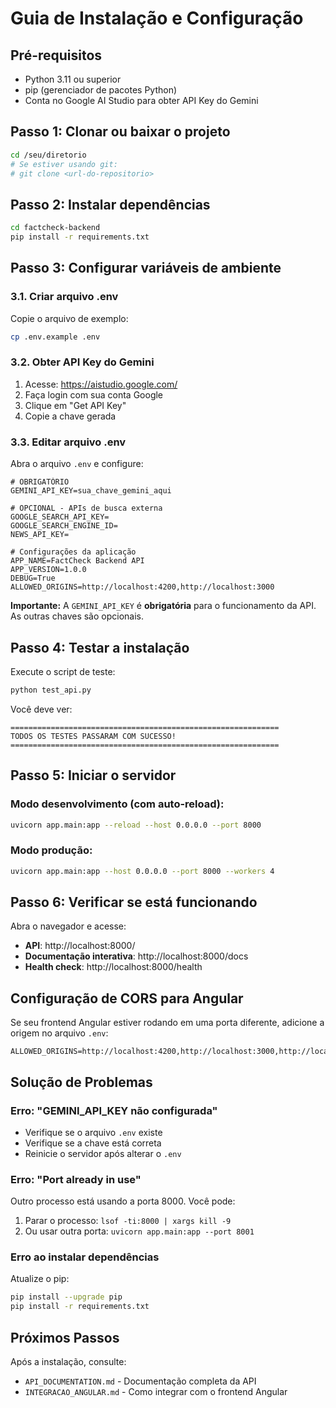 # Guia de Instalação e Configuração

## Pré-requisitos

- Python 3.11 ou superior
- pip (gerenciador de pacotes Python)
- Conta no Google AI Studio para obter API Key do Gemini

## Passo 1: Clonar ou baixar o projeto

```bash
cd /seu/diretorio
# Se estiver usando git:
# git clone <url-do-repositorio>
```

## Passo 2: Instalar dependências

```bash
cd factcheck-backend
pip install -r requirements.txt
```

## Passo 3: Configurar variáveis de ambiente

### 3.1. Criar arquivo .env

Copie o arquivo de exemplo:

```bash
cp .env.example .env
```

### 3.2. Obter API Key do Gemini

1. Acesse: https://aistudio.google.com/
2. Faça login com sua conta Google
3. Clique em "Get API Key"
4. Copie a chave gerada

### 3.3. Editar arquivo .env

Abra o arquivo `.env` e configure:

```env
# OBRIGATÓRIO
GEMINI_API_KEY=sua_chave_gemini_aqui

# OPCIONAL - APIs de busca externa
GOOGLE_SEARCH_API_KEY=
GOOGLE_SEARCH_ENGINE_ID=
NEWS_API_KEY=

# Configurações da aplicação
APP_NAME=FactCheck Backend API
APP_VERSION=1.0.0
DEBUG=True
ALLOWED_ORIGINS=http://localhost:4200,http://localhost:3000
```

**Importante:** A `GEMINI_API_KEY` é **obrigatória** para o funcionamento da API. As outras chaves são opcionais.

## Passo 4: Testar a instalação

Execute o script de teste:

```bash
python test_api.py
```

Você deve ver:

```
============================================================
TODOS OS TESTES PASSARAM COM SUCESSO!
============================================================
```

## Passo 5: Iniciar o servidor

### Modo desenvolvimento (com auto-reload):

```bash
uvicorn app.main:app --reload --host 0.0.0.0 --port 8000
```

### Modo produção:

```bash
uvicorn app.main:app --host 0.0.0.0 --port 8000 --workers 4
```

## Passo 6: Verificar se está funcionando

Abra o navegador e acesse:

- **API**: http://localhost:8000/
- **Documentação interativa**: http://localhost:8000/docs
- **Health check**: http://localhost:8000/health

## Configuração de CORS para Angular

Se seu frontend Angular estiver rodando em uma porta diferente, adicione a origem no arquivo `.env`:

```env
ALLOWED_ORIGINS=http://localhost:4200,http://localhost:3000,http://localhost:5000
```

## Solução de Problemas

### Erro: "GEMINI_API_KEY não configurada"

- Verifique se o arquivo `.env` existe
- Verifique se a chave está correta
- Reinicie o servidor após alterar o `.env`

### Erro: "Port already in use"

Outro processo está usando a porta 8000. Você pode:

1. Parar o processo: `lsof -ti:8000 | xargs kill -9`
2. Ou usar outra porta: `uvicorn app.main:app --port 8001`

### Erro ao instalar dependências

Atualize o pip:

```bash
pip install --upgrade pip
pip install -r requirements.txt
```

## Próximos Passos

Após a instalação, consulte:

- `API_DOCUMENTATION.md` - Documentação completa da API
- `INTEGRACAO_ANGULAR.md` - Como integrar com o frontend Angular

